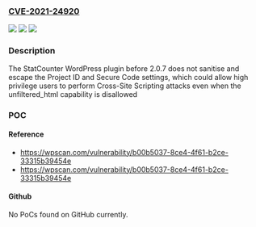### [CVE-2021-24920](https://cve.mitre.org/cgi-bin/cvename.cgi?name=CVE-2021-24920)
![](https://img.shields.io/static/v1?label=Product&message=StatCounter%20%E2%80%93%20Free%20Real%20Time%20Visitor%20Stats&color=blue)
![](https://img.shields.io/static/v1?label=Version&message=2.0.7%3C%202.0.7%20&color=brighgreen)
![](https://img.shields.io/static/v1?label=Vulnerability&message=CWE-79%20Cross-site%20Scripting%20(XSS)&color=brighgreen)

### Description

The StatCounter WordPress plugin before 2.0.7 does not sanitise and escape the Project ID and Secure Code settings, which could allow high privilege users to perform Cross-Site Scripting attacks even when the unfiltered_html capability is disallowed

### POC

#### Reference
- https://wpscan.com/vulnerability/b00b5037-8ce4-4f61-b2ce-33315b39454e
- https://wpscan.com/vulnerability/b00b5037-8ce4-4f61-b2ce-33315b39454e

#### Github
No PoCs found on GitHub currently.

